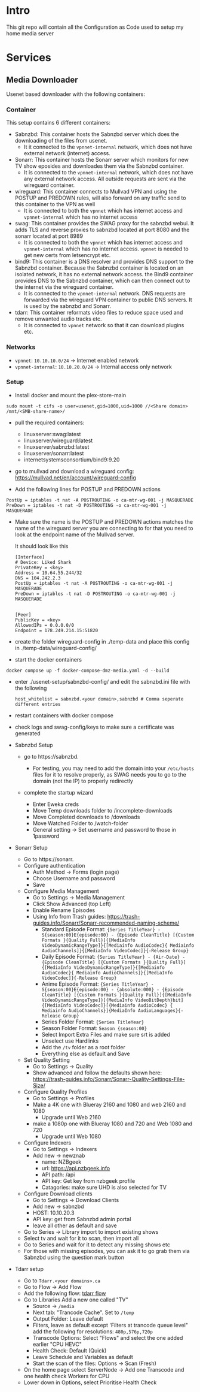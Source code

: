 # Intro
This git repo will contain all the Configuration as Code used to setup my home media server

# Services
## Media Downloader
Usenet based downloader with the following containers:
### Container
 This setup contains 6 different containers:
 * Sabnzbd: This container hosts the Sabnzbd server which does the downloading of the files from usenet.
   * It it connected to the `vpnnet-internal` network, which does not have external network (internet) access.
* Sonarr: This container hosts the Sonarr server which monitors for new TV show eposides and downloades them via the Sabnzbd container.
   * It is connected to the `vpnnet-internal` network, which does not have any external network access. All outside requests are sent via the wireguard container.
* wireguard: This container connects to Mullvad VPN and using the POSTUP and PREDOWN rules, will also forward on any traffic send to this container to the VPN as well
    * It is connected to both the `vpnnet` which has internet access and `vpnnet-internal` which has no internet access
* swag: This container provides the SWAG proxy for the sabnzbd webui. It adds TLS and reverse proxies to sabnzbd located at port 8080 and the sonarr located at port 8989
    * It is connected to both the `vpnnet` which has internet access and `vpnnet-internal` which has no internet access. `vpnnet` is needed to get new certs from letsencrypt etc.
* bind9: This container is a DNS resolver and provides DNS support to the Sabnzbd container. Because the Sabnzbd container is located on an isolated network,
    it has no external network access. the Bind9 container provides DNS to the Sabnzbd container, which can then connect out to the internet via the wireguard container.
    * It is connected to the `vpnnet-internal` network. DNS requests are forwarded via the wireguard VPN container to public DNS servers. It is used by the sabnzbd and Sonarr.
* tdarr: This container reformats video files to reduce space used and remove unwanted audio tracks etc.
    * It is connected to `vpnnet` network so that it can download plugins etc.

### Networks
* `vpnnet`: `10.10.10.0/24` -> Internet enabled network 
* `vpnnet-internal`: `10.10.20.0/24` -> Internal access only network

### Setup
* Install docker and mount the plex-store-main

`sudo mount -t cifs -o user=usenet,gid=1000,uid=1000 //<Share domain> /mnt/<SMB-share-name>/`

* pull the required containers:

  * linuxserver:swag:latest
  * linuxserver/wireguard:latest
  * linuxserver/sabnzbd:latest
  * linuxserver/sonarr:latest
  * internetsystemsconsortium/bind9:9.20

* go to mullvad and download a wireguard config: https://mullvad.net/en/account/wireguard-config

* Add the following lines for POSTUP and PREDOWN actions

```
PostUp = iptables -t nat -A POSTROUTING -o ca-mtr-wg-001 -j MASQUERADE
PreDown = iptables -t nat -D POSTROUTING -o ca-mtr-wg-001 -j MASQUERADE

```

* Make sure the name is the POSTUP and PREDOWN actions matches the name of the wireguard server you are connecting to
  for that you need to look at the endpoint name of the Mullvad server.

  It should look like this

    ```
    [Interface]
    # Device: Liked Shark
    PrivateKey = <key>
    Address = 10.64.55.244/32
    DNS = 104.242.2.3
    PostUp = iptables -t nat -A POSTROUTING -o ca-mtr-wg-001 -j MASQUERADE
    PreDown = iptables -t nat -D POSTROUTING -o ca-mtr-wg-001 -j MASQUERADE


    [Peer]
    PublicKey = <key>
    AllowedIPs = 0.0.0.0/0
    Endpoint = 178.249.214.15:51820

    ```

* create the folder wireguard-config in ./temp-data and place this config in ./temp-data/wireguard-config/

* start the docker containers

`docker compose up -f docker-compose-dmz-media.yaml -d --build`

* enter ./usenet-setup/sabnzbd-config/ and edit the  sabnzbd.ini file with the following

    ```
    host_whitelist = sabnzbd.<your domain>,sabnzbd # Comma seperate different entries
    ```

* restart containers with docker compose

* check logs and swag-config/keys to make sure a certificate was generated

* Sabnzbd Setup

    * go to https://sabnzbd.<your domain>
        * For testing, you may need to add the domain into your `/etc/hosts` files for it to resolve properly, as SWAG needs you to go to the domain (not the IP) to properly redirectly

    * complete the startup wizard
        * Enter Eweka creds
        * Move Temp downloads folder to /incomplete-downloads
        * Move Completed downloads to /downloads
        * Move Watched Folder to /watch-folder
        * General setting -> Set username and password to those in 1password

* Sonarr Setup
    * Go to https://sonarr.<your domain>
    * Configure authentication
        * Auth Method -> Forms (login page)
        * Choose Username and password
        * Save
    * Configure Media Management
        * Go to Settings -> Media Management
        * Click Show Advanced (top Left)
        * Enable Rename Episodes
        * Using Info from Trash guides: https://trash-guides.info/Sonarr/Sonarr-recommended-naming-scheme/
            * Standard Episode Format: `{Series TitleYear} - S{season:00}E{episode:00} - {Episode CleanTitle} [{Custom Formats }{Quality Full}]{[MediaInfo VideoDynamicRangeType]}{[Mediainfo AudioCodec}{ Mediainfo AudioChannels]}{[MediaInfo VideoCodec]}{-Release Group}`
            * Daily Episode Format: `{Series TitleYear} - {Air-Date} - {Episode CleanTitle} [{Custom Formats }{Quality Full}]{[MediaInfo VideoDynamicRangeType]}{[Mediainfo AudioCodec}{ Mediainfo AudioChannels]}{[MediaInfo VideoCodec]}{-Release Group}`
            * Anime Episode Format: `{Series TitleYear} - S{season:00}E{episode:00} - {absolute:000} - {Episode CleanTitle} [{Custom Formats }{Quality Full}]{[MediaInfo VideoDynamicRangeType]}[{MediaInfo VideoBitDepth}bit]{[MediaInfo VideoCodec]}[{Mediainfo AudioCodec} { Mediainfo AudioChannels}]{MediaInfo AudioLanguages}{-Release Group}`
            * Series Folder Format: `{Series TitleYear}`
            * Season Folder Format: `Season {season:00}`
            * Select Import Extra Files and make sure srt is added
            * Unselect use Hardlinks
            * Add the `/tv` folder as a root folder
            * Everything else as default and Save
    * Set Quality Setting
        * Go to Settings -> Quality
        * Show advanced and follow the defaults shown here: https://trash-guides.info/Sonarr/Sonarr-Quality-Settings-File-Size/
    * Configure Quality Profiles
        * Go to Settings -> Profiles
        * Make a 4K one with Blueray 2160 and 1080 and web 2160 and 1080
            * Upgrade until Web 2160
        * make a 1080p one with Blueray 1080 and 720 and Web 1080 and 720
            * Upgrade until Web 1080
    * Configure Indexers
        * Go to Settings -> Indexers
        * Add new -> newznab
            * name: NZBgeek
            * url: https://api.nzbgeek.info
            * API path: /api
            * API key: Get key from nzbgeek profile
            * Catagories: make sure UHD is also selected for TV
    * Configure Download clients
        * Go to Settings -> Download Clients
        * Add new -> sabnzbd
        * HOST: 10.10.20.3
        * API key: get from Sabnzbd admin portal
        * leave all other as default and save
    * Go to Series -> Library import to import existing shows
    * Select tv and wait for it to scan, then import all
    * Go to Series and wait for it to detect any missing shows etc
    * For those with missing episodes, you can ask it to go grab them via Sabnzbd using the question mark button
* Tdarr setup
    * Go to `Tdarr.<your domains>.ca`
    * Go to Flow -> Add Flow
    * Add the following flow: [tdarr flow](./tdarr/tdarr-flow.json)
    * Go to Libraries Add a new one called "TV"
        * Source -> `/media`
        * Next tab: "Trancode Cache". Set to `/temp`
        * Output Folder: Leave default
        * Filters, leave as default except 'Filters at trancode queue level" add the following for resolutions: `480p,576p,720p`
        * Transcode Options: Select "Flows" and select the one added earlier "CPU HEVC"
        * Health Check: Default (Quick)
        * Leave Schedule and Variables as default
        * Start the scan of the files: Options -> Scan (Fresh)
    * On the home page select ServerNode -> Add one Transcode and one health check Workers for CPU
    * Lower down in Options, select Prioritise Health Check


